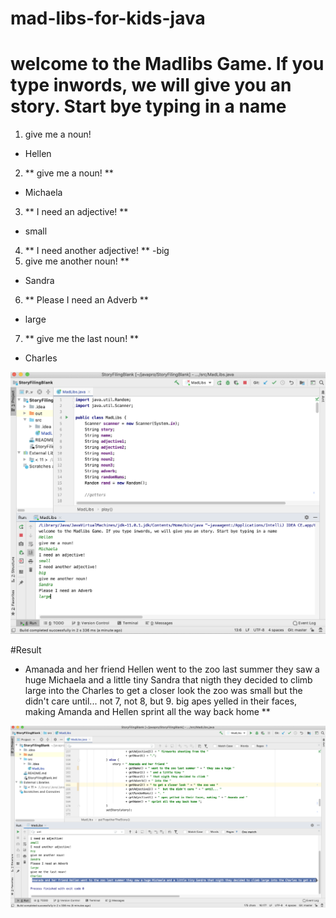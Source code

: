 # mad-libs-for-kids-java
# welcome to the Madlibs Game. If you type inwords, we will give you an story. Start bye typing in a name

1. give me a noun! 
- Hellen
2. ** give me a noun! **
- Michaela
3. ** I need an adjective! **
- small
4. ** I need another adjective! **
 -big
 5.   give me another noun! **
- Sandra
6. ** Please I need an Adverb **
- large
7. ** give me the last noun! **
- Charles

<img width= "964" alt= "mad libs" src="https://github.com/jaimehernan95/mad-libs-for-kids-java/blob/master/images/mad1.png">


#Result
 - Amanada and her friend Hellen went to the zoo last summer they saw a huge Michaela and a little tiny Sandra that nigth they decided to climb large into the Charles to get a closer look the zoo was small  but the didn't care  until... not 7, not 8, but 9. big apes yelled in their faces, making  Amanda and Hellen sprint all the way back home  **



<img width= "964" alt= "mad libs" src="https://github.com/jaimehernan95/mad-libs-for-kids-java/blob/master/images/mad2.png">
